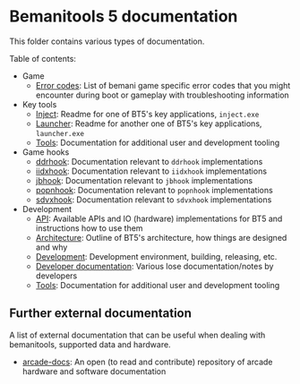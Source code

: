 # Bemanitools 5 documentation

This folder contains various types of documentation.

Table of contents:

- Game
  - [Error codes](game-error-codes.md): List of bemani game specific error codes that you might
    encounter during boot or gameplay with troubleshooting information
- Key tools
  - [Inject](inject.md): Readme for one of BT5's key applications, `inject.exe`
  - [Launcher](launcher.md): Readme for another one of BT5's key applications, `launcher.exe`
  - [Tools](tools/README.md): Documentation for additional user and development tooling
- Game hooks
  - [ddrhook](ddrhook/README.md): Documentation relevant to `ddrhook` implementations
  - [iidxhook](iidxhook/README.md): Documentation relevant to `iidxhook` implementations
  - [jbhook](jbhook/README.md): Documentation relevant to `jbhook` implementations
  - [popnhook](popnhook/README.md): Documentation relevant to `popnhook` implementations
  - [sdvxhook](sdvxhook/README.md): Documentation relevant to `sdvxhook` implementations
- Development
  - [API](api.md): Available APIs and IO (hardware) implementations for BT5 and instructions how to
    use them
  - [Architecture](architecture.md): Outline of BT5's architecture, how things are designed and why
  - [Development](development.md): Development environment, building, releasing, etc.
  - [Developer documentation](dev/README.md): Various lose documentation/notes by developers
  - [Tools](tools/README.md): Documentation for additional user and development tooling

## Further external documentation

A list of external documentation that can be useful when dealing with bemanitools, supported data
and hardware.

- [arcade-docs](https://github.com/Shizmob/arcade-docs): An open (to read and contribute) repository
  of arcade hardware and software documentation
